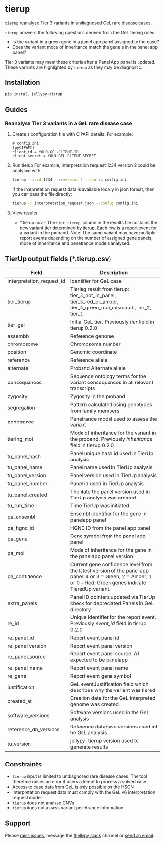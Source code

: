 # tierup

`tierup` reanalyse Tier 3 variants in undiagnosed GeL rare disease cases.

`tierup` answers the following questions derived from the GeL tiering rules:
- Is the variant in a green gene in a panel app panel assigned to the case?
- Does the variant mode of inheritance match the gene's in the panel app panel?

Tier 3 variants may meet these criteria after a Panel App panel is updated. These variants are highlighted by `tierup` as they may be diagnostic.

## Installation

```bash
pip install jellypy-tierup
```

## Guides

### Reanalyse Tier 3 variants in a GeL rare disease case

1. Create a configuration file with CIPAPI details. For example:
    ```
    # config.ini
    [pyCIPAPI]
    client_id = YOUR-GEL-CLIENT-ID
    client_secret = YOUR-GEL-CLIENT-SECRET
    ```

2. Run tierup
    For example, interpretation request 1234 version 2 could be analysed with:
    ```bash
    tierup --irid 1234 --irversion 1 --config config.ini
    ```
    If the intepretation request data is available locally in json format, then you can pass the file directly:
    ```bash
    tierup -j interpretation_request.json --config config.ini
    ```

3. View results
    * \*.tierup.csv - The `tier_tierup` column in the results file contains the new variant tier determined by tierup. Each row is a report event for a variant in the proband. Note: The same variant may have multiple report events depending on the number of assigned gene panels, mode of inheritance and penetrance models analysed.

## TierUp output fields (\*.tierup.csv)

| Field | Description
|-------|------------
|interpretation_request_id| Identifier for GeL case
|tier_tierup| Tiering result from tierup: tier_3_not_in_panel, tier_3_red_or_amber, tier_3_green_moi_mismatch, tier_2, tier_1
|tier_gel| Initial GeL tier. Previously *tier* field in tierup 0.2.0
|assembly|Reference genome
|chromosome|Chromosome number
|position|Genomic coordinate
|reference|Reference allele
|alternate|Proband Alternate allele
|consequences| Sequence ontology terms for the variant consequences in all relevant transcripts
|zygosity|Zygosity in the proband
|segregation|Pattern calculated using genotypes from family members
|penetrance| Penetrance model used to assess the variant
|tiering_moi| Mode of inheritance for the variant in the proband. Previously *inheritance* field in tierup 0.2.0
|tu_panel_hash|Panel unique hash id used in TierUp analysis
|tu_panel_name|Panel name used in TierUp analysis
|tu_panel_version|Panel version used in TierUp analysis
|tu_panel_number|Panel id used in TierUp analysis
|tu_panel_created|The date the panel version used in TierUp analysis was created
|tu_run_time|Time TierUp was initiated
|pa_ensembl| Ensembl identifier for the gene in panelapp panel
|pa_hgnc_id|HGNC ID from the panel app panel
|pa_gene|Gene symbol from the panel app panel
|pa_moi| Mode of inheritance for the gene in the panelapp panel version
|pa_confidence|Current gene confidence level from the latest version of the panel app panel: 4 or 3 = Green; 2 = Amber; 1 or 0 = Red; Green genes indicate TieredUp variant.
|extra_panels|Panel ID pointers updated via TierUp check for depreciated Panels in GeL directory
|re_id|Unique identifier for the report event. Previously *event_id* field in tierup 0.2.0
|re_panel_id|Report event panel id
|re_panel_version|Report event panel version
|re_panel_source|Report event panel source. All expected to be panelapp
|re_panel_name|Report event panel name
|re_gene|Report event gene symbol
|justification| GeL eventJustification field which describes why the variant was tiered
|created_at|Creation date for the GeL interpreted genome was created
|software_versions|Software versions used in the GeL analysis
|reference_db_versions|Reference database versions used int he GeL analysis
|tu_version|jellypy-tierup version used to generate results

## Constraints

* `tierup` input is limited to undiagnosed rare disease cases. The tool therefore raises an error if users attempt to process a solved case.
* Access to case data from GeL is only possible on the [HSCN](https://digital.nhs.uk/services/health-and-social-care-network)
* Interpretation request data must comply with the GeL v6 interpretation request model
* `tierup` does not analyse CNVs
* `tierup` does not assess variant penetrance information

## Support

Please [raise issues](https://github.com/NHS-NGS/JellyPy), message the [#jellypy slack](https://binfx.slack.com/messages) channel or [send an email](mailto:nana.mensah1@nhs.net).